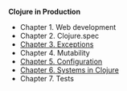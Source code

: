 **Clojure in Production**

- Chapter 1. Web development
- Chapter 2. Clojure.spec
- [Chapter 3. Exceptions](/en/clj-book-exceptions/)
- Chapter 4. Mutability
- [Chapter 5. Configuration](/en/clj-book-config/)
- [Chapter 6. Systems in Clojure](/en/clj-book-systems/)
- Chapter 7. Tests
